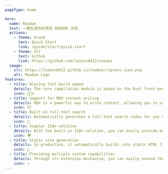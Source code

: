 ```yaml
---
pageType: home

hero:
  name: Readue
  text: 一键生成你的项目 README 文档
  actions:
    - theme: brand
      text: Quick Start
      link: /guide/start/quick-start
    - theme: alt
      text: Github
      link: https://github.com/lexmin0412/readue
  image:
    src: https://lexmin0412.github.io/readue/rspress-icon.png
    alt: Readue Logo
features:
  - title: Blazing fast build speed
    details: The core compilation module is based on the Rust front-end toolchain, providing a more ultimate development experience.
    icon: 🏃🏻‍♀️
  - title: Support for MDX content writing
    details: MDX is a powerful way to write content, allowing you to use React components in Markdown.
    icon: 📦
  - title: Built-in full-text search
    details: Automatically generates a full-text search index for you during construction, providing out-of-the-box full-text search capabilities.
    icon: 🎨
  - title: Simpler I18n solution
    details: With the built-in I18n solution, you can easily provide multi-language support for documents or components.
    icon: 🌍
  - title: Static site generation
    details: In production, it automatically builds into static HTML files, which can be easily deployed anywhere.
    icon: 🌈
  - title: Providing multiple custom capabilities
    details: Through its extension mechanism, you can easily extend theme UI and build process.
    icon: 🔥
---
```

